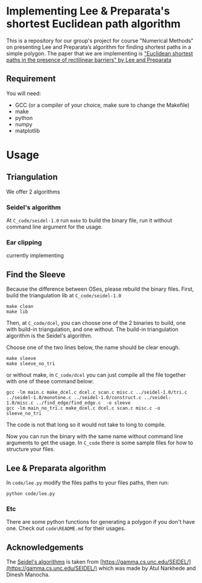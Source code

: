 # Implementing Lee & Preparata's shortest Euclidean path algorithm
This is a repository for our group's project for course "Numerical Methods" on presenting Lee and Preparata’s algorithm for finding shortest paths in a simple polygon.
The paper that we are implementing is ["Euclidean shortest paths in the presence of rectilinear barriers" by Lee and Preparata](https://www.semanticscholar.org/paper/Euclidean-shortest-paths-in-the-presence-of-Lee-Preparata/086cf6cb05ee77f0df9cccf8d3ec1328f0e9241f)
## Requirement
You will need:
- GCC (or a compiler of your choice, make sure to change the Makefile)
- make
- python
- numpy
- matplotlib

# Usage
## Triangulation
We offer 2 algorithms
### Seidel's algorithm
At `C_code/seidel-1.0` run `make` to build the binary file, run it without command line argument for the usage.
### Ear clipping
currently implementing
## Find the Sleeve
Because the difference between OSes, please rebuild the binary files. First, build the triangulation lib at `C_code/seidel-1.0`
```
make clean
make lib
```
Then, at `C_code/dcel`, you can choose one of the 2 binaries to build, one with build-in triangulation, and one without. The build-in triangulation algorithm is the Seidel's algorithm.

Choose one of the two lines below, the name should be clear enough.
```
make sleeve
make sleeve_no_tri
```
or without make, in `C_code/dcel` you can just compile all the file together with one of these command below:
```
gcc -lm main.c make_dcel.c dcel.c scan.c misc.c ../seidel-1.0/tri.c ../seidel-1.0/monotone.c ../seidel-1.0/construct.c ../seidel-1.0/misc.c ../find_edge/find_edge.c  -o sleeve
gcc -lm main_no_tri.c make_dcel.c dcel.c scan.c misc.c -o sleeve_no_tri
``` 
The code is not that long so it would not take to long to compile.

Now you can run the binary with the same name without command line arguments to get the usage. In `C_code` there is some sample files for how to structure your files.
## Lee & Preparata algorithm
In `code/lee.py` modify the files paths to your files paths, then run:
```
python code/lee.py
```
### Etc
There are some python functions for generating a polygon if you don't have one. Check out `code\README.md` for their usages.
## Acknowledgements
The [Seidel's algorithms](#seidels-algorithm) is taken from [https://gamma.cs.unc.edu/SEIDEL/](https://gamma.cs.unc.edu/SEIDEL/) which was made by Atul Narkhede and Dinesh Manocha.
